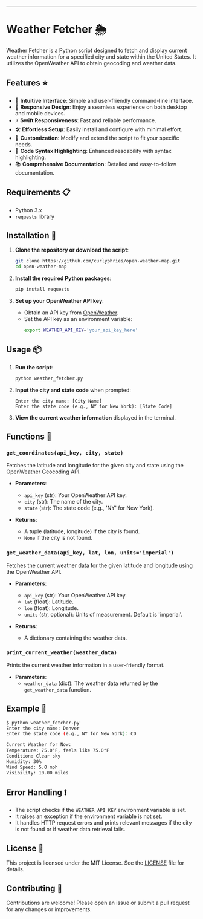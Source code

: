 
---

# Weather Fetcher 🌦️

Weather Fetcher is a Python script designed to fetch and display current weather information for a specified city and state within the United States. It utilizes the OpenWeather API to obtain geocoding and weather data.

## Features ⭐

- 🌟 **Intuitive Interface**: Simple and user-friendly command-line interface.
- 📱 **Responsive Design**: Enjoy a seamless experience on both desktop and mobile devices.
- ⚡ **Swift Responsiveness**: Fast and reliable performance.
- 🛠️ **Effortless Setup**: Easily install and configure with minimal effort.
- 🎨 **Customization**: Modify and extend the script to fit your specific needs.
- 🧩 **Code Syntax Highlighting**: Enhanced readability with syntax highlighting.
- 📚 **Comprehensive Documentation**: Detailed and easy-to-follow documentation.

## Requirements 📋

- Python 3.x
- `requests` library

## Installation 🚀

1. **Clone the repository or download the script**:
   ```bash
   git clone https://github.com/curlyphries/open-weather-map.git
   cd open-weather-map
   ```

2. **Install the required Python packages**:
   ```bash
   pip install requests
   ```

3. **Set up your OpenWeather API key**:
   - Obtain an API key from [OpenWeather](https://home.openweathermap.org/users/sign_up).
   - Set the API key as an environment variable:
     ```bash
     export WEATHER_API_KEY='your_api_key_here'
     ```

## Usage 📦

1. **Run the script**:
   ```bash
   python weather_fetcher.py
   ```

2. **Input the city and state code** when prompted:
   ```
   Enter the city name: [City Name]
   Enter the state code (e.g., NY for New York): [State Code]
   ```

3. **View the current weather information** displayed in the terminal.

## Functions 🔧

### `get_coordinates(api_key, city, state)`

Fetches the latitude and longitude for the given city and state using the OpenWeather Geocoding API.

- **Parameters**:
  - `api_key` (str): Your OpenWeather API key.
  - `city` (str): The name of the city.
  - `state` (str): The state code (e.g., 'NY' for New York).

- **Returns**:
  - A tuple (latitude, longitude) if the city is found.
  - `None` if the city is not found.

### `get_weather_data(api_key, lat, lon, units='imperial')`

Fetches the current weather data for the given latitude and longitude using the OpenWeather API.

- **Parameters**:
  - `api_key` (str): Your OpenWeather API key.
  - `lat` (float): Latitude.
  - `lon` (float): Longitude.
  - `units` (str, optional): Units of measurement. Default is 'imperial'.

- **Returns**:
  - A dictionary containing the weather data.

### `print_current_weather(weather_data)`

Prints the current weather information in a user-friendly format.

- **Parameters**:
  - `weather_data` (dict): The weather data returned by the `get_weather_data` function.

## Example 🌟

```bash
$ python weather_fetcher.py
Enter the city name: Denver
Enter the state code (e.g., NY for New York): CO

Current Weather for Now:
Temperature: 75.0°F, feels like 75.0°F
Condition: Clear sky
Humidity: 30%
Wind Speed: 5.0 mph
Visibility: 10.00 miles
```

## Error Handling ❗

- The script checks if the `WEATHER_API_KEY` environment variable is set.
- It raises an exception if the environment variable is not set.
- It handles HTTP request errors and prints relevant messages if the city is not found or if weather data retrieval fails.

## License 📄

This project is licensed under the MIT License. See the [LICENSE](LICENSE) file for details.

## Contributing 🤝

Contributions are welcome! Please open an issue or submit a pull request for any changes or improvements.

